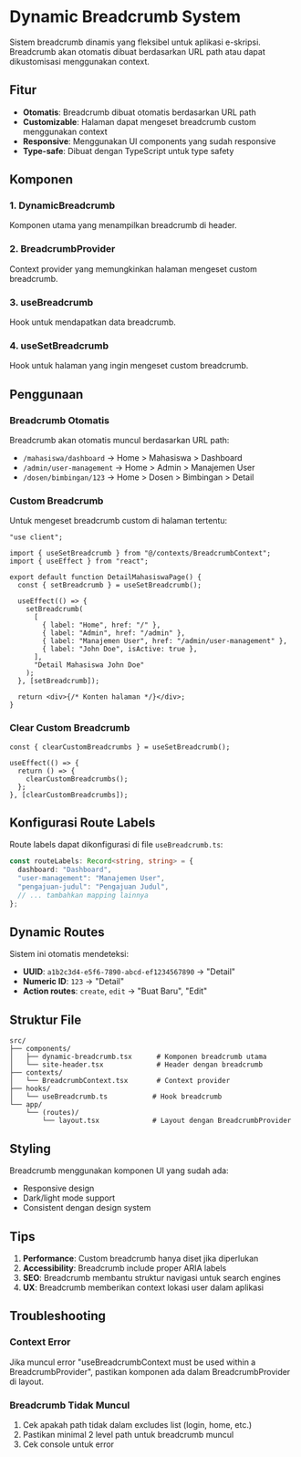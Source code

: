# Dynamic Breadcrumb System

Sistem breadcrumb dinamis yang fleksibel untuk aplikasi e-skripsi. Breadcrumb akan otomatis dibuat berdasarkan URL path atau dapat dikustomisasi menggunakan context.

## Fitur

- **Otomatis**: Breadcrumb dibuat otomatis berdasarkan URL path
- **Customizable**: Halaman dapat mengeset breadcrumb custom menggunakan context
- **Responsive**: Menggunakan UI components yang sudah responsive
- **Type-safe**: Dibuat dengan TypeScript untuk type safety

## Komponen

### 1. DynamicBreadcrumb

Komponen utama yang menampilkan breadcrumb di header.

### 2. BreadcrumbProvider

Context provider yang memungkinkan halaman mengeset custom breadcrumb.

### 3. useBreadcrumb

Hook untuk mendapatkan data breadcrumb.

### 4. useSetBreadcrumb

Hook untuk halaman yang ingin mengeset custom breadcrumb.

## Penggunaan

### Breadcrumb Otomatis

Breadcrumb akan otomatis muncul berdasarkan URL path:

- `/mahasiswa/dashboard` → Home > Mahasiswa > Dashboard
- `/admin/user-management` → Home > Admin > Manajemen User
- `/dosen/bimbingan/123` → Home > Dosen > Bimbingan > Detail

### Custom Breadcrumb

Untuk mengeset breadcrumb custom di halaman tertentu:

```tsx
"use client";

import { useSetBreadcrumb } from "@/contexts/BreadcrumbContext";
import { useEffect } from "react";

export default function DetailMahasiswaPage() {
  const { setBreadcrumb } = useSetBreadcrumb();

  useEffect(() => {
    setBreadcrumb(
      [
        { label: "Home", href: "/" },
        { label: "Admin", href: "/admin" },
        { label: "Manajemen User", href: "/admin/user-management" },
        { label: "John Doe", isActive: true },
      ],
      "Detail Mahasiswa John Doe"
    );
  }, [setBreadcrumb]);

  return <div>{/* Konten halaman */}</div>;
}
```

### Clear Custom Breadcrumb

```tsx
const { clearCustomBreadcrumbs } = useSetBreadcrumb();

useEffect(() => {
  return () => {
    clearCustomBreadcrumbs();
  };
}, [clearCustomBreadcrumbs]);
```

## Konfigurasi Route Labels

Route labels dapat dikonfigurasi di file `useBreadcrumb.ts`:

```typescript
const routeLabels: Record<string, string> = {
  dashboard: "Dashboard",
  "user-management": "Manajemen User",
  "pengajuan-judul": "Pengajuan Judul",
  // ... tambahkan mapping lainnya
};
```

## Dynamic Routes

Sistem ini otomatis mendeteksi:

- **UUID**: `a1b2c3d4-e5f6-7890-abcd-ef1234567890` → "Detail"
- **Numeric ID**: `123` → "Detail"
- **Action routes**: `create`, `edit` → "Buat Baru", "Edit"

## Struktur File

```
src/
├── components/
│   ├── dynamic-breadcrumb.tsx      # Komponen breadcrumb utama
│   └── site-header.tsx             # Header dengan breadcrumb
├── contexts/
│   └── BreadcrumbContext.tsx       # Context provider
├── hooks/
│   └── useBreadcrumb.ts           # Hook breadcrumb
└── app/
    └── (routes)/
        └── layout.tsx             # Layout dengan BreadcrumbProvider
```

## Styling

Breadcrumb menggunakan komponen UI yang sudah ada:

- Responsive design
- Dark/light mode support
- Consistent dengan design system

## Tips

1. **Performance**: Custom breadcrumb hanya diset jika diperlukan
2. **Accessibility**: Breadcrumb include proper ARIA labels
3. **SEO**: Breadcrumb membantu struktur navigasi untuk search engines
4. **UX**: Breadcrumb memberikan context lokasi user dalam aplikasi

## Troubleshooting

### Context Error

Jika muncul error "useBreadcrumbContext must be used within a BreadcrumbProvider", pastikan komponen ada dalam BreadcrumbProvider di layout.

### Breadcrumb Tidak Muncul

1. Cek apakah path tidak dalam excludes list (login, home, etc.)
2. Pastikan minimal 2 level path untuk breadcrumb muncul
3. Cek console untuk error

